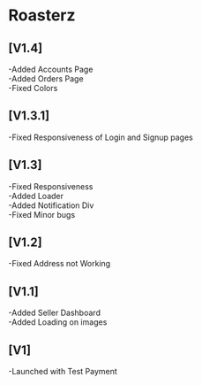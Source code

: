 # Roasterz

## [V1.4]
-Added Accounts Page <br>
-Added Orders Page<br>
-Fixed Colors

## [V1.3.1]
-Fixed Responsiveness of Login and Signup pages

## [V1.3]
-Fixed Responsiveness <br>
-Added Loader<br>
-Added Notification Div <br>
-Fixed Minor bugs

## [V1.2]
-Fixed Address not Working

## [V1.1]
-Added Seller Dashboard <br>
-Added Loading on images

## [V1]
-Launched with Test Payment